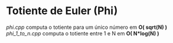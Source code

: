 # Totiente de Euler (Phi)
*phi.cpp* computa o totiente para um único número em **O( sqrt(N) )** \
*phi_1_to_n.cpp* computa o totiente entre 1 e N em **O( N*log(N) )**
